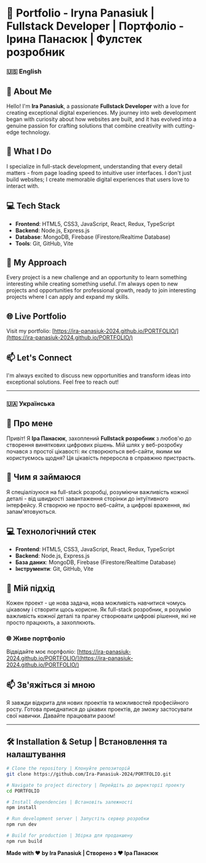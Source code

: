 # 🌟 Portfolio - Iryna Panasiuk | Fullstack Developer | Портфоліо - Ірина Панасюк | Фулстек розробник

### 🇺🇸 English

## 👋 About Me
Hello! I'm **Ira Panasiuk**, a passionate **Fullstack Developer** with a love for creating exceptional digital experiences. My journey into web development began with curiosity about how websites are built, and it has evolved into a genuine passion for crafting solutions that combine creativity with cutting-edge technology.

## 🚀 What I Do
I specialize in full-stack development, understanding that every detail matters - from page loading speed to intuitive user interfaces. I don't just build websites; I create memorable digital experiences that users love to interact with.

## 💻 Tech Stack
- **Frontend**: HTML5, CSS3, JavaScript, React, Redux, TypeScript
- **Backend**: Node.js, Express.js
- **Database**: MongoDB, Firebase (Firestore/Realtime Database)
- **Tools**: Git, GitHub, Vite

## 🎯 My Approach
Every project is a new challenge and an opportunity to learn something interesting while creating something useful. I'm always open to new projects and opportunities for professional growth, ready to join interesting projects where I can apply and expand my skills.

## 🌐 Live Portfolio
Visit my portfolio: [https://ira-panasiuk-2024.github.io/PORTFOLIO/](https://ira-panasiuk-2024.github.io/PORTFOLIO/)

## 📫 Let's Connect
I'm always excited to discuss new opportunities and transform ideas into exceptional solutions. Feel free to reach out!

---

### 🇺🇦 Українська

## 👋 Про мене
Привіт! Я **Іра Панасюк**, захоплений **Fullstack розробник** з любов'ю до створення виняткових цифрових рішень. Мій шлях у веб-розробку почався з простої цікавості: як створюються веб-сайти, якими ми користуємось щодня? Ця цікавість переросла в справжню пристрасть.

## 🚀 Чим я займаюся
Я спеціалізуюся на full-stack розробці, розуміючи важливість кожної деталі - від швидкості завантаження сторінки до інтуїтивного інтерфейсу. Я створюю не просто веб-сайти, а цифрові враження, які запам'ятовуються.

## 💻 Технологічний стек
- **Frontend**: HTML5, CSS3, JavaScript, React, Redux, TypeScript
- **Backend**: Node.js, Express.js
- **База даних**: MongoDB, Firebase (Firestore/Realtime Database)
- **Інструменти**: Git, GitHub, Vite

## 🎯 Мій підхід
Кожен проект - це нова задача, нова можливість навчитися чомусь цікавому і створити щось корисне. Як full-stack розробник, я розумію важливість кожної деталі та прагну створювати цифрові рішення, які не просто працюють, а захоплюють.

### 🌐 Живе портфоліо
Відвідайте моє портфоліо: [https://ira-panasiuk-2024.github.io/PORTFOLIO/](https://ira-panasiuk-2024.github.io/PORTFOLIO/)

## 📫 Зв'яжіться зі мною
Я завжди відкрита для нових проектів та можливостей професійного росту. Готова приєднатися до цікавих проектів, де зможу застосувати свої навички. Давайте працювати разом!

---

## 🛠️ Installation & Setup | Встановлення та налаштування

```bash
# Clone the repository | Клонуйте репозиторій
git clone https://github.com/Ira-Panasiuk-2024/PORTFOLIO.git

# Navigate to project directory | Перейдіть до директорії проекту
cd PORTFOLIO

# Install dependencies | Встановіть залежності
npm install

# Run development server | Запустіть сервер розробки
npm run dev

# Build for production | Збірка для продакшену
npm run build
```

**Made with ❤️ by Ira Panasiuk | Створено з ❤️ Іра Панасюк**
